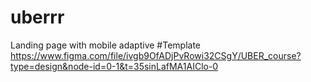 # uberrr
Landing page with mobile adaptive 
#Template https://www.figma.com/file/ivgb9OfADjPvRowi32CSgY/UBER_course?type=design&node-id=0-1&t=35sinLafMA1AIClo-0 

